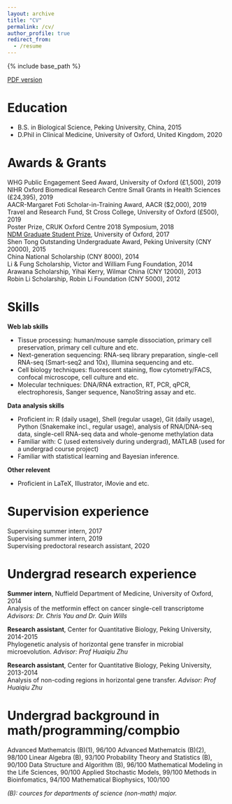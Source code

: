 ```yaml
---
layout: archive
title: "CV"
permalink: /cv/
author_profile: true
redirect_from:
  - /resume
---
```


{% include base_path %}

[PDF version](http://zhiyhu.github.io/files/Zhiyuan_CV.pdf)

Education
======
* B.S. in Biological Science, Peking University, China, 2015
* D.Phil in Clinical Medicine, University of Oxford, United Kingdom, 2020


Awards & Grants
======
WHG Public Engagement Seed Award, University of Oxford (£1,500), 2019  
NIHR Oxford Biomedical Research Centre Small Grants in Health Sciences (£24,395), 2019  
AACR-Margaret Foti Scholar-in-Training Award, AACR ($2,000), 2019  
Travel and Research Fund, St Cross College, University of Oxford (£500), 2019  
Poster Prize, CRUK Oxford Centre 2018 Symposium, 2018  
[NDM Graduate Student Prize](https://www.ndm.ox.ac.uk/zhiyuan-hu), University of Oxford, 2017  
Shen Tong Outstanding Undergraduate Award, Peking University (CNY 20000), 2015  
China National Scholarship (CNY 8000), 2014  
Li & Fung Scholarship, Victor and William Fung Foundation, 2014  
Arawana Scholarship, Yihai Kerry, Wilmar China (CNY 12000), 2013  
Robin Li Scholarship, Robin Li Foundation (CNY 5000), 2012  


Skills
======
**Web lab skills**
* Tissue processing: human/mouse sample dissociation, primary cell preservation, primary cell culture and etc.
* Next-generation sequencing: RNA-seq library preparation, single-cell RNA-seq (Smart-seq2 and 10x), Illumina sequencing and etc.
* Cell biology techniques: fluorescent staining, flow cytometry/FACS, confocal microscope, cell culture and etc.
* Molecular techniques: DNA/RNA extraction, RT, PCR, qPCR, electrophoresis, Sanger sequence, NanoString assay and etc.

**Data analysis skills**
* Proficient in: R (daily usage), Shell (regular usage), Git (daily usage), Python (Snakemake incl., regular usage), analysis of RNA/DNA-seq data, single-cell RNA-seq data and whole-genome methylation data
* Familiar with: C (used extensively during undergrad), MATLAB (used for a undergrad course project)
* Familiar with statistical learning and Bayesian inference.

**Other relevent**
* Proficient in LaTeX, Illustrator, iMovie and etc.


Supervision experience
======
Supervising summer intern, 2017  
Supervising summer intern, 2019  
Supervising predoctoral research assistant, 2020  


Undergrad research experience
======
**Summer intern**, Nuffield Department of Medicine, University of Oxford, 2014  
Analysis of the metformin effect on cancer single-cell transcriptome *Advisors: Dr. Chris Yau and Dr. Quin Wills*

**Research assistant**, Center for Quantitative Biology, Peking University, 2014-2015  
Phylogenetic analysis of horizontal gene transfer in microbial microevolution. *Advisor: Prof Huaiqiu Zhu*

**Research assistant**, Center for Quantitative Biology, Peking University, 2013-2014  
Analysis of non-coding regions in horizontal gene transfer. *Advisor: Prof Huaiqiu Zhu*


Undergrad background in math/programming/compbio
======
Advanced Mathematcis (B)(1), 96/100
Advanced Mathematcis (B)(2), 98/100
Linear Algebra (B), 93/100
Probability Theory and Statistics (B), 90/100
Data Structure and Algorithm (B), 96/100
Mathematical Modeling in the Life Sciences, 90/100
Applied Stochastic Models, 99/100
Methods in Bioinfomatics, 94/100
Mathematical Biophysics, 100/100

*(B): cources for departments of science (non-math) major.*



